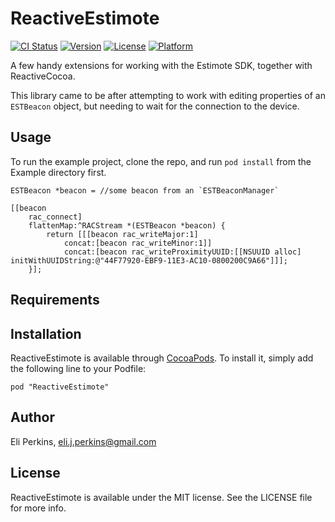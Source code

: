 # ReactiveEstimote

[![CI Status](http://img.shields.io/travis/eliperkins/ReactiveEstimote.svg?style=flat)](https://travis-ci.org/eliperkins/ReactiveEstimote)
[![Version](https://img.shields.io/cocoapods/v/ReactiveEstimote.svg?style=flat)](http://cocoadocs.org/docsets/ReactiveEstimote)
[![License](https://img.shields.io/cocoapods/l/ReactiveEstimote.svg?style=flat)](http://cocoadocs.org/docsets/ReactiveEstimote)
[![Platform](https://img.shields.io/cocoapods/p/ReactiveEstimote.svg?style=flat)](http://cocoadocs.org/docsets/ReactiveEstimote)

A few handy extensions for working with the Estimote SDK, together with ReactiveCocoa.

This library came to be after attempting to work with editing properties of an `ESTBeacon` object, but needing to wait for the connection to the device.

## Usage

To run the example project, clone the repo, and run `pod install` from the Example directory first.

```objc
ESTBeacon *beacon = //some beacon from an `ESTBeaconManager`

[[beacon
    rac_connect]
    flattenMap:^RACStream *(ESTBeacon *beacon) {
        return [[[beacon rac_writeMajor:1]
            concat:[beacon rac_writeMinor:1]]
            concat:[beacon rac_writeProximityUUID:[[NSUUID alloc] initWithUUIDString:@"44F77920-EBF9-11E3-AC10-0800200C9A66"]]];
    }];

```

## Requirements

## Installation

ReactiveEstimote is available through [CocoaPods](http://cocoapods.org). To install
it, simply add the following line to your Podfile:

    pod "ReactiveEstimote"

## Author

Eli Perkins, eli.j.perkins@gmail.com

## License

ReactiveEstimote is available under the MIT license. See the LICENSE file for more info.
